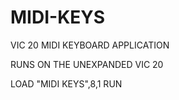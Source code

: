 # MIDI-KEYS
VIC 20 MIDI KEYBOARD APPLICATION

RUNS ON THE UNEXPANDED VIC 20

LOAD "MIDI KEYS",8,1
RUN

